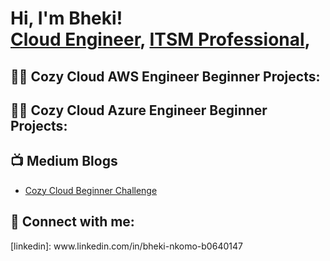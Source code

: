<h1>Hi, I'm Bheki! <br/><a href="https://github.com/bhekie2k">Cloud Engineer</a>, <a href="www.linkedin.com/in/bheki-nkomo-b0640147/">ITSM Professional</a>, 
<h2>👨‍💻 Cozy Cloud AWS Engineer Beginner Projects:</h2>
  
<h2>👨‍💻 Cozy Cloud Azure Engineer Beginner Projects:</h2>

<h2>📺 Medium Blogs</h2>

- [Cozy Cloud Beginner Challenge](https://medium.com/@bhekie2k)

<h2> 🤳 Connect with me:</h2>
[linkedin]: www.linkedin.com/in/bheki-nkomo-b0640147

<!--


Here are some ideas to get you started:

- 🔭 I’m currently working on ...
- 🌱 I’m currently learning ...
- 👯 I’m looking to collaborate on ...
- 🤔 I’m looking for help with ...
- 💬 Ask me about ...
- 📫 How to reach me: ...
- 😄 Pronouns: ...
- ⚡ Fun fact: ...
-->

